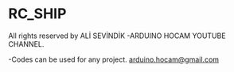 # RC_SHIP
All rights reserved by ALİ SEVİNDİK -ARDUINO HOCAM YOUTUBE CHANNEL.

-Codes can be used for any project. arduino.hocam@gmail.com
